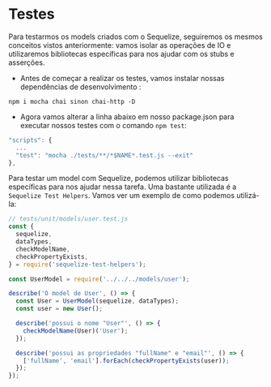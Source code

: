 # Testes
Para testarmos os models criados com o Sequelize, seguiremos os mesmos conceitos vistos anteriormente: vamos isolar as operações de IO e utilizaremos bibliotecas específicas para nos ajudar com os stubs e asserções.
- Antes de começar a realizar os testes, vamos instalar nossas dependências de desenvolvimento :
```
npm i mocha chai sinon chai-http -D
```

- Agora vamos alterar a linha abaixo em nosso package.json para executar nossos testes com o comando `npm test`:
```js
"scripts": {
  ...
  "test": "mocha ./tests/**/*$NAME*.test.js --exit"
},
```

Para testar um model com Sequelize, podemos utilizar bibliotecas específicas para nos ajudar nessa tarefa. Uma bastante utilizada é a `Sequelize Test Helpers`. Vamos ver um exemplo de como podemos utilizá-la:
```js
// tests/unit/models/user.test.js
const {
  sequelize,
  dataTypes,
  checkModelName,
  checkPropertyExists,
} = require('sequelize-test-helpers');

const UserModel = require('../../../models/user');

describe('O model de User', () => {
  const User = UserModel(sequelize, dataTypes);
  const user = new User();

  describe('possui o nome "User"', () => {
    checkModelName(User)('User');
  });

  describe('possui as propriedades "fullName" e "email"', () => {
    ['fullName', 'email'].forEach(checkPropertyExists(user));
  });
});
```
